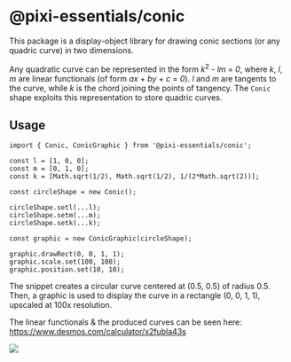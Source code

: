# @pixi-essentials/conic

This package is a display-object library for drawing conic sections (or any quadric curve) in
two dimensions.

Any quadratic curve can be represented in the form _k_<sup>2</sup> - _lm_ = _0_, where _k_, _l_, _m_ are linear functionals (of form _ax_ + _by_ + _c_ = _0_). _l_
and _m_ are tangents to the curve, while _k_ is the chord joining the points of tangency. The `Conic` shape exploits this representation to store quadric curves.

## Usage

```
import { Conic, ConicGraphic } from '@pixi-essentials/conic';

const l = [1, 0, 0];
const m = [0, 1, 0];
const k = [Math.sqrt(1/2), Math.sqrt(1/2), 1/(2*Math.sqrt(2))];

const circleShape = new Conic();

circleShape.setl(...l);
circleShape.setm(...m);
circleShape.setk(...k);

const graphic = new ConicGraphic(circleShape);

graphic.drawRect(0, 0, 1, 1);
graphic.scale.set(100, 100);
graphic.position.set(10, 10);
```

The snippet creates a circular curve centered at (0.5, 0.5) of radius 0.5. Then, a graphic is used to display the curve in a rectangle (0, 0, 1, 1), upscaled
at 100x resolution.

The linear functionals & the produced curves can be seen here: https://www.desmos.com/calculator/x2fubla43s

<img src="https://i.ibb.co/8mQ9xTM/Screen-Shot-2020-07-14-at-2-30-36-PM.png"></img>
